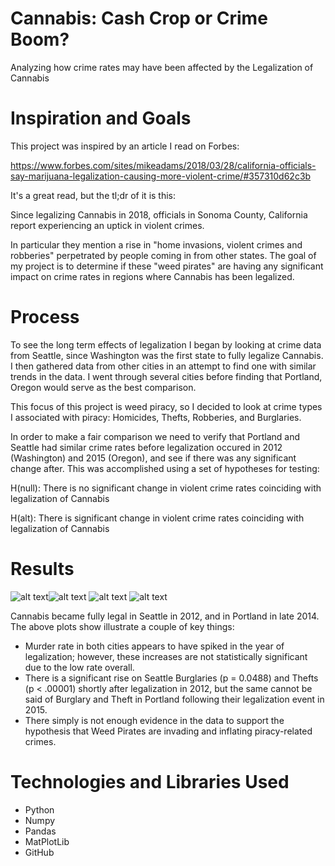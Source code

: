 # Cannabis: Cash Crop or Crime Boom?

Analyzing how crime rates may have been affected by the Legalization of Cannabis

# Inspiration and Goals
This project was inspired by an article I read on Forbes:

https://www.forbes.com/sites/mikeadams/2018/03/28/california-officials-say-marijuana-legalization-causing-more-violent-crime/#357310d62c3b

It's a great read, but the tl;dr of it is this:

Since legalizing Cannabis in 2018, officials in Sonoma County, California report experiencing an uptick in violent crimes.  

In particular they mention a rise in "home invasions, violent crimes and robberies" perpetrated by people coming in from other states. The goal of my project is to determine if these "weed pirates" are having any significant impact on crime rates in regions where Cannabis has been legalized.

# Process
To see the long term effects of legalization I began by looking at crime data from Seattle, since Washington was the first state to fully legalize Cannabis.  I then gathered data from other cities in an attempt to find one with similar trends in the data.  I went through several cities before finding that Portland, Oregon would serve as the best comparison.

This focus of this project is weed piracy, so I decided to look at crime types I associated with piracy: Homicides, Thefts, Robberies, and Burglaries.

In order to make a fair comparison we need to verify that Portland and Seattle had similar crime rates before legalization occured in 2012 (Washington) and 2015 (Oregon), and see if there was any significant change after.  This was accomplished using a set of hypotheses for testing:

H(null): There is no significant change in violent crime rates coinciding with legalization of Cannabis

H(alt): There is significant change in violent crime rates coinciding with legalization of Cannabis

# Results
   ![alt text](https://github.com/WhimsicalNose03/Final-Project/blob/master/plots/homicide_rates.png)![alt text](https://github.com/WhimsicalNose03/Final-Project/blob/master/plots/theft_rates.png)
![alt text](https://github.com/WhimsicalNose03/Final-Project/blob/master/plots/burglary_rates.png)
![alt text](https://github.com/WhimsicalNose03/Final-Project/blob/master/plots/robbery_rates.png)

Cannabis became fully legal in Seattle in 2012, and in Portland in late 2014.  The above plots show illustrate a couple of key things:
* Murder rate in both cities appears to have spiked in the year of legalization; however, these increases are not statistically significant due to the low rate overall.
* There is a significant rise on Seattle Burglaries (p = 0.0488) and Thefts (p < .00001) shortly after legalization in 2012, but the same cannot be said of Burglary and Theft in Portland following their legalization event in 2015.   
* There simply is not enough evidence in the data to support the hypothesis that Weed Pirates are invading and inflating piracy-related crimes.

# Technologies and Libraries Used
* Python
* Numpy
* Pandas
* MatPlotLib
* GitHub
